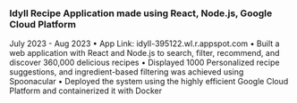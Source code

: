 ### Idyll Recipe Application made using React, Node.js, Google Cloud Platform ###
July 2023 - Aug 2023
• App Link: idyll-395122.wl.r.appspot.com
• Built a web application with React and Node.js to search, filter, recommend, and discover 360,000 delicious recipes
• Displayed 1000 Personalized recipe suggestions, and ingredient-based filtering was achieved using Spoonacular
• Deployed the system using the highly efficient Google Cloud Platform and containerized it with Docker
